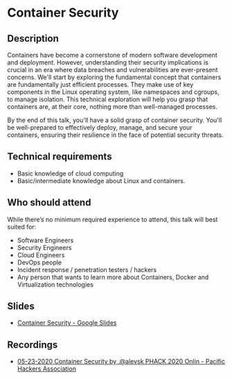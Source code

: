 # Container Security

## Description

Containers have become a cornerstone of modern software development and deployment. However, understanding their security implications is crucial in an era where data breaches and vulnerabilities are ever-present concerns. We'll start by exploring the fundamental concept that containers are fundamentally just efficient processes. They make use of key components in the Linux operating system, like namespaces and cgroups, to manage isolation. This technical exploration will help you grasp that containers are, at their core, nothing more than well-managed processes.

By the end of this talk, you'll have a solid grasp of container security. You'll be well-prepared to effectively deploy, manage, and secure your containers, ensuring their resilience in the face of potential security threats.

## Technical requirements

- Basic knowledge of cloud computing
- Basic/intermediate knowledge about Linux and containers.

## Who should attend

While there’s no minimum required experience to attend, this talk will best suited for:

- Software Engineers
- Security Engineers
- Cloud Engineers
- DevOps people
- Incident response / penetration testers / hackers
- Any person that wants to learn more about Containers, Docker and Virtualization technologies

## Slides

- [Container Security - Google Slides](https://docs.google.com/presentation/d/1b_8noFjhWSgjh7IdhoTn113eRRCMA7POe72LXm0xFAw/edit)

## Recordings

- [05-23-2020 Container Security by .@alevsk PHACK 2020 Onlin - Pacific Hackers Association](https://youtu.be/2-ls1q26w5Q?si=u0CQjUto2veV4n6y&t=751)
